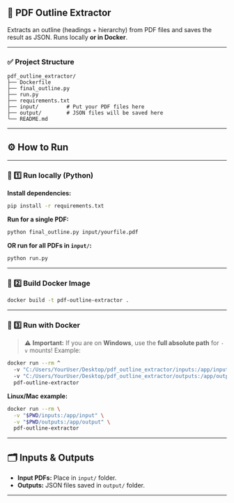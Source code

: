 ## 📄 **PDF Outline Extractor**

Extracts an outline (headings + hierarchy) from PDF files and saves the result as JSON.
Runs locally **or in Docker**.

---

### ✅ **Project Structure**

```
pdf_outline_extractor/
├── Dockerfile
├── final_outline.py
├── run.py
├── requirements.txt
├── input/         # Put your PDF files here
├── output/        # JSON files will be saved here
└── README.md
```

---

## ⚙️ **How to Run**

---

### 🔹 **1️⃣ Run locally (Python)**

**Install dependencies:**

```bash
pip install -r requirements.txt
```

**Run for a single PDF:**

```bash
python final_outline.py input/yourfile.pdf
```

**OR run for all PDFs in `input/`:**

```bash
python run.py
```

---

### 🔹 **2️⃣ Build Docker Image**

```bash
docker build -t pdf-outline-extractor .
```

---

### 🔹 **3️⃣ Run with Docker**

> ⚠️ **Important:**
> If you are on **Windows**, use the **full absolute path** for `-v` mounts!
> Example:

```bash
docker run --rm ^
  -v "C:/Users/YourUser/Desktop/pdf_outline_extractor/inputs:/app/input" ^
  -v "C:/Users/YourUser/Desktop/pdf_outline_extractor/outputs:/app/output" ^
  pdf-outline-extractor
```

**Linux/Mac example:**

```bash
docker run --rm \
  -v "$PWD/inputs:/app/input" \
  -v "$PWD/outputs:/app/output" \
  pdf-outline-extractor
```

---

## 🗂️ **Inputs & Outputs**

* **Input PDFs:** Place in `input/` folder.
* **Outputs:** JSON files saved in `output/` folder.

---
